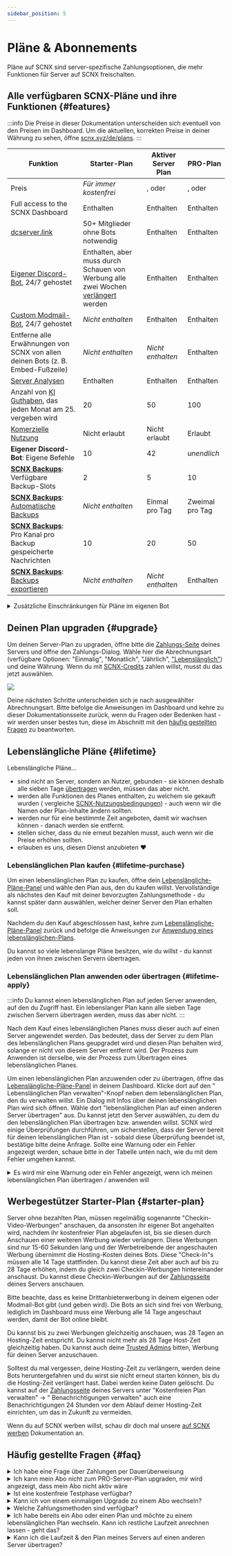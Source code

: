 ```yaml
---
sidebar_position: 5
---
```


# Pläne & Abonnements

Pläne auf SCNX sind server-spezifische Zahlungsoptionen, die mehr Funktionen für Server auf SCNX freischalten.

## Alle verfügbaren SCNX-Pläne und ihre Funktionen {#features}

:::info
Die Preise in dieser Dokumentation unterscheiden sich eventuell von den Preisen im Dashboard. Um die aktuellen,
korrekten Preise in deiner Währung zu sehen, öffne [scnx.xyz/de/plans](https://scnx.xyz/de/plans).
:::

| Funktion                                                                                          | Starter-Plan                                                                                       | Aktiver Server Plan                                                                                                                                      | PRO-Plan                                                                                                                      |
|---------------------------------------------------------------------------------------------------|----------------------------------------------------------------------------------------------------|----------------------------------------------------------------------------------------------------------------------------------------------------------|-------------------------------------------------------------------------------------------------------------------------------|
| Preis                                                                                             | *Für immer kostenfrei*                                                                             | <PlanPrice plan="ACTIVE_GUILD" type="MONTHLY" />, <PlanPrice plan="ACTIVE_GUILD" type="YEARLY" /> oder <PlanPrice plan="ACTIVE_GUILD" type="LIFETIME" /> | <PlanPrice plan="PRO" type="MONTHLY" />, <PlanPrice plan="PRO" type="YEARLY" /> oder <PlanPrice plan="PRO" type="LIFETIME" /> |
| Full access to the SCNX Dashboard                                                                 | Enthalten                                                                                          | Enthalten                                                                                                                                                | Enthalten                                                                                                                     |
| [dcserver.link](./dcserver-link)                                                                  | 50+ Mitglieder ohne Bots notwendig                                                                 | Enthalten                                                                                                                                                | Enthalten                                                                                                                     |
| [Eigener Discord-Bot](./../../custom-bot/intro), 24/7 gehostet                                    | Enthalten, aber muss durch Schauen von Werbung alle zwei Wochen [verlängert](#starter-plan) werden | Enthalten                                                                                                                                                | Enthalten                                                                                                                     |
| [Custom Modmail-Bot](./../../modmail/intro), 24/7 gehostet                                        | *Nicht enthalten*                                                                                  | Enthalten                                                                                                                                                | Enthalten                                                                                                                     |
| Entferne alle Erwähnungen von SCNX von allen deinen Bots (z. B. Embed-Fußzeile)                   | *Nicht enthalten*                                                                                  | *Nicht enthalten*                                                                                                                                        | Enthalten                                                                                                                     |
| [Server Analysen](./analytics)                                                                    | Enthalten                                                                                          | Enthalten                                                                                                                                                | Enthalten                                                                                                                     |
| Anzahl von [KI Guthaben](https://faq.scnx.app/ki-auf-scnx/), das jeden Monat am 25. vergeben wird | 20                                                                                                 | 50                                                                                                                                                       | 100                                                                                                                           |
| [Komerzielle Nutzung](./faq#commercial-usage)                                                     | Nicht erlaubt                                                                                      | Nicht erlaubt                                                                                                                                            | Erlaubt                                                                                                                       |
| **Eigener Discord-Bot**: Eigene Befehle                                                           | 10                                                                                                 | 42                                                                                                                                                       | *unendlich*                                                                                                                   |
| **[SCNX Backups](./backups)**: Verfügbare Backup-Slots                                            | 2                                                                                                  | 5                                                                                                                                                        | 10                                                                                                                            |
| **[SCNX Backups](./backups)**: [Automatische Backups](./backups#automatic)                        | *Nicht enthalten*                                                                                  | Einmal pro Tag                                                                                                                                           | Zweimal pro Tag                                                                                                               |
| **[SCNX Backups](./backups)**: Pro Kanal pro Backup gespeicherte Nachrichten                      | 10                                                                                                 | 20                                                                                                                                                       | 50                                                                                                                            |
| **[SCNX Backups](./backups)**: [Backups exportieren](./backups#export)                            | *Nicht enthalten*                                                                                  | *Nicht enthalten*                                                                                                                                        | Enthalten                                                                                                                     |

<details>
    <summary>Zusätzliche Einschränkungen für Pläne im eigenen Bot</summary>
<table>
    Einige Module beschränken die Anzahl von Elementen (im Falle vom Twitter-Benachrichtigungen zum Beispiel Twitter-Nutzer), die mit einem Plan eingestellt werden können.
    <tr style={{fontWeight: 700}}>
        <td>Modul</td>
        <td>Starter-Plan</td>
        <td>Aktiver Server Plan</td>
        <td>PRO-Plan</td>
    </tr>
    <tr>
        <td>Automatische Nachrichten (pro Kategorie)</td>
        <td>2</td>
        <td>5</td>
        <td>15</td>
    </tr>
    <tr>
        <td>Bewerbungs-Kategorien</td>
        <td>2</td>
        <td>7</td>
        <td>25</td>
    </tr>
    <tr>
        <td>RSS-Benachrichtigungen</td>
        <td>1</td>
        <td>4</td>
        <td>10</td>
    </tr>
    <tr>
        <td>TikTok-Benachrichtigungen</td>
        <td>1</td>
        <td>4</td>
        <td>10</td>
    </tr>
    <tr>
        <td>Twitter-Benachrichtigungen</td>
        <td>1</td>
        <td>4</td>
        <td>10</td>
    </tr>
    <tr>
        <td>YouTube-Benachrichtigungen</td>
        <td>1</td>
        <td>4</td>
        <td>10</td>
    </tr>
    <tr>
        <td>Reddit-Benachrichtigungen</td>
        <td>1</td>
        <td>4</td>
        <td>10</td>
    </tr><br/>
Beachte bitte, dass bestimmte Funktionen oder Felder von einigen Modulen, die eine weitgehende Anpassung des Bots erlauben, eventuell nur mit dem PRO-Plan anpassbar sind. Du kannst das Modul auch ohne PRO-Plan verwenden, das betroffene Feld aber nicht anpassen.
</table>
</details>

## Deinen Plan upgraden {#upgrade}

Um deinen Server-Plan zu upgraden, öffne bitte
die [Zahlungs-Seite](https://scnx.app/de/glink?page=pricing?showUpgradeModal=true) deines Servers und öffne den Zahlungs-Dialog.
Wähle hier die Abrechnungsart (verfügbare Optionen: "Einmalig", "Monatlich", "Jährlich", ["Lebenslänglich"](#lifetime))
und deine Währung.
Wenn du mit [SCNX-Credits](./../account-and-billing/faq#scnx-credits) zahlen willst, musst du das jetzt
auswählen.

![](@site/docs/assets/scnx/guilds/plans/subscription-setup.png)

Deine nächsten Schritte unterscheiden sich je nach ausgewählter Abrechnungsart. Bitte befolge die Anweisungen
im Dashboard und kehre zu dieser Dokumentationsseite zurück, wenn du Fragen oder Bedenken hast - wir werden unser bestes
tun, diese im Abschnitt mit den [häufig gestellten Fragen](#faq) zu beantworten.

## Lebenslängliche Pläne {#lifetime}

Lebenslängliche Pläne…

* sind nicht an Server, sondern an Nutzer, gebunden - sie können deshalb alle sieben Tage [übertragen](#lifetime-apply)
  werden, müssen das aber nicht.
* werden alle Funktionen des Planes enthalten, zu welchem sie gekauft wurden (
  vergleiche [SCNX-Nutzungsbedingungen](https://faq.scnx.app/scnx-nutzungsbedingungen/#pl%C3%A4ne)) - auch wenn wir die
  Namen oder Plan-Inhalte ändern sollten.
* werden nur für eine bestimmte Zeit angeboten, damit wir wachsen können - danach werden sie entfernt.
* stellen sicher, dass du nie erneut bezahlen musst, auch wenn wir die Preise erhöhen sollten.
* erlauben es uns, diesen Dienst anzubieten :heart:

### Lebenslänglichen Plan kaufen {#lifetime-purchase}

Um einen lebenslänglichen Plan zu kaufen, öffne
dein [Lebenslängliche-Pläne-Panel](https://scnx.app/de/user/lifetime-plans) und
wähle den Plan aus, den du kaufen willst. Vervollständige als nächstes den Kauf mit deiner bevorzugten
Zahlungsmethode - du kannst später dann auswählen, welcher deiner Server den Plan erhalten soll.

Nachdem du den Kauf abgeschlossen hast, kehre zum [Lebenslängliche-Pläne-Panel](https://scnx.app/de/user/lifetime-plans)
zurück und
befolge die Anweisungen zur [Anwendung eines lebenslänglichen-Plans](#lifetime-apply).

Du kannst so viele lebenslange Pläne besitzen, wie du willst - du kannst jeden von ihnen zwischen Servern übertragen.

### Lebenslänglichen Plan anwenden oder übertragen {#lifetime-apply}

:::info
Du kannst einen lebenslänglichen Plan auf jeden Server anwenden, auf den du Zugriff hast. Ein lebenslanger Plan kann
alle sieben Tage zwischen Servern übertragen werden, muss das aber nicht.
:::

Nach dem Kauf eines lebenslänglichen Planes muss dieser auch auf einen Server angewendet werden. Das bedeutet, dass der
Server zu dem Plan des lebenslänglichen Plans geupgradet wird und diesen Plan behalten wird, solange er nicht von diesem
Server entfernt wird. Der Prozess zum Anwenden ist derselbe, wie der Prozess zum Übertragen eines lebenslänglichen
Planes.

Um einen lebenslänglichen Plan anzuwenden oder zu übertragen, öffne
das [Lebenslängliche-Pläne-Panel](https://scnx.app/user/lifetime-plans) in deinem Dashboard. Klicke dort auf den "
Lebenslänglichen Plan verwalten"-Knopf neben dem lebenslänglichen Plan, den du verwalten willst. Ein Dialog mit Infos
über deinen lebenslänglichen Plan wird sich öffnen. Wähle dort "lebenslänglichen Plan auf einen anderen Server übertragen"
aus. Du kannst jetzt den Server auswählen, zu dem du den lebenslänglichen Plan übertragen bzw. anwenden willst. SCNX wird einige
Überprüfungen durchführen, um sicherstellen, dass der Server bereit für deinen lebenslänglichen Plan ist - sobald diese Überprüfung
beendet ist, bestätige bitte deine Anfrage. Sollte eine Warnung oder ein Fehler angezeigt werden, schaue bitte in der Tabelle
unten nach, wie du mit dem Fehler umgehen kannst.

<details>
<summary>Es wird mir eine Warnung oder ein Fehler angezeigt, wenn ich meinen lebenslänglichen Plan übertragen / anwenden will</summary>
<table>
<tr><td>Fehler</td><td>Ursache</td><td>Lösung</td></tr>
<tr><td>Dieser Server verwendet bereits einen lebenslänglichen Plan.</td><td>Der Server, auf welchen du deinen Plan anwenden willst, verwendet bereits diesen oder einen anderen, lebenslänglichen Plan.</td><td><ul><li>Entferne den lebenslänglichen Plan von diesem Server.</li><li><a href="https://scnx.app/de/help">Kontaktiere unser Team</a> für Hilfe.</li></ul></td></tr>
<tr><td>Dieser Server hat ein aktives Abo.</td><td>Der Server, auf welchen du deinen Plan anwenden willst, verwendet ein aktives Abo, um einen Plan zu bezahlen. Lebenslängliche Pläne können nicht auf Server angewendet werden, die ein aktives Abo haben.</td><td>
<ul><li>Kündige das Abo und warte, bis es abgelaufen ist.</li><li><a href="https://scnx.app/de/help">Kontaktiere unser Team</a>, um es sofort zu entfernen.</li></ul></td></tr>
<tr><td>Der Server hat aktuell [einen Plan]. Beachte, dass die alte Zahlungsperiode nicht zurückgesetzt werden kann.</td><td>Dies ist nur eine Warnung, welche auftritt, wenn der Server bereits einen Plan hat. Das Fortfahren wird diesen Plan überschreiben - im Klartext heißt das, dass wir dir eventuelle Laufzeit nicht mehr zurückerstatten können, nachdem du den lebenslänglichen Plan angewendet hast.</td><td>Du kannst unter der Meldung trotzdem fortfahren, indem du dem Plan-Verlust zustimmst, oder warten, bis der aktuelle Plan abgelaufen ist.</td></tr>
<tr><td>Der Server hat aktuell [einen Plan]. Du kannst nicht fortfahren, da du nicht der Besitzer bist.</td><td>Wie im vorherigen Punkt beschrieben, überschreibt das Anwenden des lebenslänglichen Plans die Zahlungsperiode. Um eventuelle Missverständnisse zu vermeiden, kann nur der Serverowner diese zurücksetzen.</td><td><ul><li>Kontaktiere den Server-Besitzer, dass du einen lebenslänglichen Plan anwenden willst und das dieser den Plan des Servers daher nicht verlängern sollen. Warte, bis der aktuelle Server-Plan abgelaufen ist.</li><li><a href="https://scnx.app/de/help">Kontaktiere unser Team</a> für Unterstützung.</li></ul></td></tr>
<tr><td>Dieser lebenslängliche Plan ist im Cooldown.</td><td>Der Server jedes lebenslänglichen Plans kann nur alle sieben Tage geändert werden. Dieser lebenslängliche Plan wurde in den letzten sieben Tagen übertragen.</td><td>Warte, bis die Cooldown-Periode abgelaufen ist.</td></tr>
</table>
</details>

## Werbegestützer Starter-Plan {#starter-plan}

Server ohne bezahlten Plan, müssen regelmäßig sogenannte "Checkin-Video-Werbungen" anschauen, da ansonsten ihr
eigener Bot angehalten wird, nachdem ihr kostenfreier Plan abgelaufen ist, bis sie diesen durch Anschauen einer weiteren
Werbung wieder verlängern. Diese Werbungen sind nur 15-60 Sekunden lang und der Werbetreibende der angeschauten Werbung
übernimmt die Hosting-Kosten deines Bots. Diese "Check-In"s müssen alle 14 Tage stattfinden.
Du kannst diese Zeit aber auch auf bis zu 28 Tage erhöhen, indem du gleich zwei Checkin-Werbungen hintereinander
anschaust. Du kannst diese Checkin-Werbungen auf der
[Zahlungsseite](https://scnx.app/de/glink?page=pricing) deines Servers anschauen.

Bitte beachte, dass es keine Drittanbieterwerbung in deinem eigenen oder Modmail-Bot gibt (und geben wird). Die Bots an
sich sind frei von Werbung, lediglich im Dashboard muss eine Werbung alle 14 Tage angeschaut werden, damit der Bot
online
bleibt.

Du kannst bis zu zwei Werbungen gleichzeitig anschauen, was 28 Tagen an Hosting-Zeit entspricht. Du kannst nicht mehr
als
28 Tage Host-Zeit gleichzeitig haben. Du kannst auch deine [Trusted Admins](./trusted-admins) bitten, Werbung für deinen
Server anzuschauen.

Solltest du mal vergessen, deine Hosting-Zeit zu verlängern, werden deine Bots heruntergefahren und du wirst sie nicht
erneut starten können, bis du die Hosting-Zeit verlängert hast. Dabei werden keine Daten gelöscht. Du kannst auf
der [Zahlungsseite](https://scnx.app/de/glink?page=pricing) deines Servers unter "Kostenfreien Plan verwalten" -> "
Benachrichtigungen verwalten" auch eine Benachrichtigungen 24 Stunden vor dem Ablauf deiner Hosting-Zeit einrichten, um
das in Zukunft zu vermeiden.

Wenn du auf SCNX werben willst, schau dir doch mal unsere [auf SCNX werben](./../account-and-billing/ads) Dokumentation
an.

## Häufig gestellte Fragen {#faq}

<details>
<summary>Ich habe eine Frage über Zahlungen per Dauerüberweisung</summary>
    Alle Infos findest du in unserer <a href="../account-and-billing/faq#reoccurring-transfer">Anleitung zu diesem Thema</a>.
</details>
<details>
<summary>Ich kann mein Abo nicht zum PRO-Server-Plan upgraden, mir wird angezeigt, dass mein Abo nicht aktiv wäre</summary>
<ul>
<li>Bitte stelle sicher, dass du dein Abo nicht gekündigt hast</li>
<li>Bitte stelle sicher, dass dein Abo nicht in der Zukunft startet (das passiert, wenn du von einem einmaligen Upgrade zu einem Abo wechselst) - in diesem Fall muss unser Team das Upgrade manuell durchführen.</li>
<li><a href="https://scnx.app/de/help">Kontaktiere unser Team</a>, damit wir uns das anschauen können.</li></ul>
</details>
<details>
<summary>Ist eine kostenfreie Testphase verfügbar?</summary>
Ja, du kannst eine kostenfreie Testphase im Dashboard starten, wenn dein Server folgende Bedingungen erfüllst:
<ul>
    <li>Dein Server hat noch in keiner kostenfreien Testphase zuvor teilgenommen.</li>
    <li>Dein Server wurde noch nie geupgradet.</li>
    <li>Dein Server wurde noch nie zuvor von SCNX gelöscht.</li>
</ul>
Du musst keine Zahlungsmethode angeben, um eine kostenfreie Testphase zu starten - du musst nur einen Knopf drücken.
Um zu schauen, ob eine kostenfreie Testphase für dich verfügbar ist, öffne die <a href="https://scnx.app/de/glink?page=pricing">Zahlungsseite</a> deines Servers - wenn dein Server für eine Testphase berechtigt ist, wird hier ein Banner angezeigt.
</details>
<details>
<summary>Kann ich von einem einmaligen Upgrade zu einem Abo wechseln?</summary>
Ja, öffne einfach die <a href="https://scnx.app/de/glink?page=pricing?showUpgradeModal=1">Zahlungsseite</a> deines Servers und öffne den Upgrade-Dialog durch Klicken auf "Verlängern". Gib dort einfach als Zahlungsintervall das Intervall an, das du für dein Abo verwenden willst - deine übrige Laufzeit wird automatisch an dein Abo angerechnet.
</details>
<details>
<summary>Welche Zahlungsmethoden sind verfügbar?</summary>
<table>
    <tr>
    <td>Währung</td>
    <td>Zahlungsmethoden für einmalige Käufe (inklusive lebenslängliche Pläne)</td>
    <td>Zahlungsmethoden für Abonnements</td>
</tr>
<tr>
    <td>Euro</td>
    <td>Kreditkarte, PayPal, SEPA-Bank-Überweisung, paysafecard, Sofort, <a href="./../account-and-billing/faq#direct-debit">SEPA-Lastschrift</a>, EPS, Giropay, iDEAL, Przelewy24, Bancontact, WeChat Pay, Alipay</td>
    <td>Kreditkarte, PayPal, <a href="./../account-and-billing/faq#direct-debit">SEPA-Lastschrift</a>, <a href="./../account-and-billing/faq#reoccurring-transfer">Dauerüberweißung</a></td>
</tr>
<tr>
    <td>US-Dollar</td>
    <td>Kreditkarte, PayPal</td>
    <td>Kreditkarte, PayPal</td>
</tr>
<tr>
    <td>Schweizer Franken</td>
    <td>Kreditkarte, PayPal</td>
    <td>Kreditkarte, PayPal</td>
</tr>
<tr>
    <td>Britisches Pfund</td>
    <td>Kreditkarte, PayPal</td>
    <td>Kreditkarte, PayPal</td>
</tr>
</table>
</details>

<details>
<summary>Ich habe bereits ein Abo oder einen Plan und möchte zu einem lebenslänglichen Plan wechseln. Kann ich restliche Laufzeit anrechnen lassen - geht das?</summary>
Wenn dein Plan oder Abo mehr als zwei Monate Laufzeit übrig hat, können wir das entweder an deinen Lebenslänglichen-Plan-Kauf anrechnen oder dir den anteilsmässigen Preis zurückerstatten. Bitte <a href="https://scnx.app/help">kontaktiere unser Team</a>.</details>
<details>
<summary>Kann ich die Laufzeit & den Plan meines Servers auf einen anderen Server übertragen?</summary>
Unser Team kann die Laufzeit und damit verbunde Daten (wie den Plan und eventuelle Abos) auf einen anderen Server übertragen, wenn <b>eine</b> der folgenden Bedingungen erfüllt wird:
<ul>
<li>Dein Plan wird mit einem aktiven Abo bezahlt</li><li>Die restliche Laufzeit beträgt mehr als zwei Monate</li></ul>
<b>Du kannst eine Übertragung maximal alle 6 Monate beantragen</b>. <br/>
Um eine solche Übertragung zu beantragen, <a href="https://scnx.app/de/help">kontaktiere unser Team</a>. Bitte beachte, dass wir deine Anfrage ablehnen können, wenn wir glauben, dass du diese Regelung missbrauchst. Es macht übrigens auch Sinn, unser Team zu kontaktieren, solltest du diese Bedingungen nicht erfüllen, denn unser Team kann eine einmalige Ausnahme auf einer Fall-zu-Fall-Basis vornehmen.

Wenn du planst, eine <a href="./faq#transfer">Übertragung aller Daten deines Servers</a> zu beantragen (das enthält alle
Daten deines Servers, inklusive Bot-Konfiguration), beantrage bitte keine Plan-Übertragung, denn das macht eine gesamte
Datenübertragung unmöglich. Bitte beachte außerdem, dass im Falle einer Übertragung die Laufzeiten der beiden Server
nicht addiert werden, sondern die Laufzeit des alten Servers die des neuen Servers überschreibt.
</details>